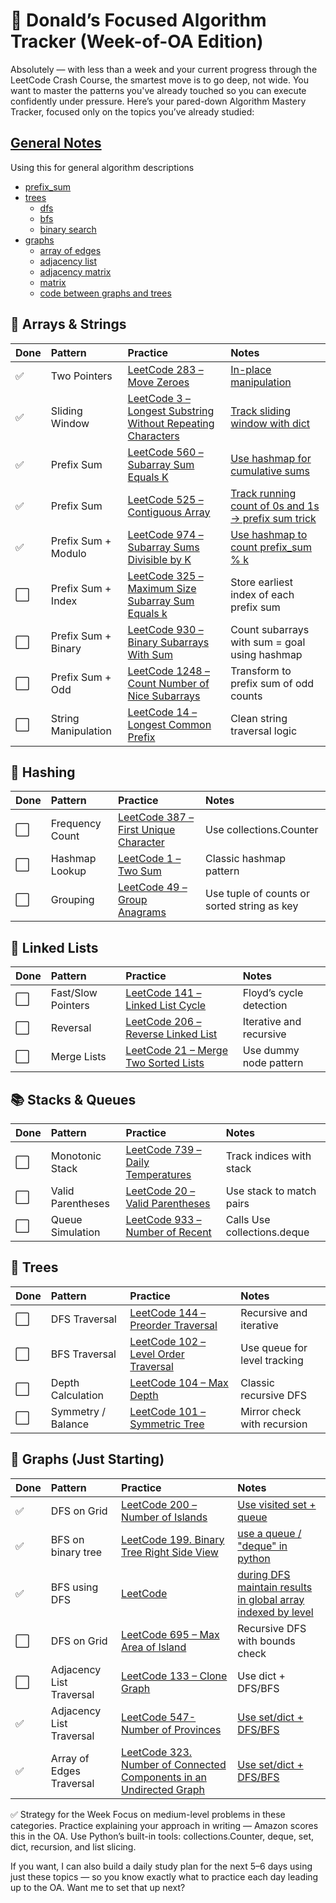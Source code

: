 # 🧠 Donald’s Focused Algorithm Tracker (Week-of-OA Edition)

Absolutely — with less than a week and your current progress through the LeetCode Crash Course, the smartest move is to go deep, not wide. You want to master the patterns you've already touched so you can execute confidently under pressure.
Here’s your pared-down Algorithm Mastery Tracker, focused only on the topics you’ve already studied:

## [General Notes](general-notes.md)

Using this for general algorithm descriptions

- [prefix_sum](general-notes.md#prefix-sum)
- [trees](general-notes.md#trees)
  - [dfs](general-notes.md#depth-first-search)
  - [bfs](general-notes.md#breath-first-search)
  - [binary search](general-notes.md#binary-search)
- [graphs](general-notes.md#binary-search)
  - [array of edges](general-notes.md#first-input-format-array-of-edges-see-number-of-connected-components)
  - [adjacency list](general-notes.md#second-input-format-adjacency-list)
  - [adjacency matrix](general-notes.md#third-input-format-adjacency-matrix-see-number-of-provinces)
  - [matrix](general-notes.md#last-input-format-matrix-see-number-of-islands)
  - [code between graphs and trees](general-notes.md#code-differences-between-graphs-and-trees)

## 🔢 Arrays & Strings

| Done | Pattern             | Practice                                                                                                                                     | Notes                                                                                            |
| :--- | :------------------ | :------------------------------------------------------------------------------------------------------------------------------------------- | :----------------------------------------------------------------------------------------------- |
| ✅   | Two Pointers        | [LeetCode 283 – Move Zeroes](https://leetcode.com/problems/move-zeroes/)                                                                     | [In-place manipulation](solutions/move-zeros.md)                                                 |
| ✅   | Sliding Window      | [LeetCode 3 – Longest Substring Without Repeating Characters](https://leetcode.com/problems/longest-substring-without-repeating-characters/) | [Track sliding window with dict](solutions/longest-substring-without-repeating-characters.md)    |
| ✅   | Prefix Sum          | [LeetCode 560 – Subarray Sum Equals K](https://leetcode.com/problems/subarray-sum-equals-k/)                                                 | [Use hashmap for cumulative sums](solutions/prefix_sums/subarray-sum-equals-k.md)                |
| ✅   | Prefix Sum          | [LeetCode 525 – Contiguous Array](https://leetcode.com/problems/contiguous-array/)                                                           | [Track running count of 0s and 1s → prefix sum trick](solutions/prefix_sums/contiguous-array.md) |
| ✅   | Prefix Sum + Modulo | [LeetCode 974 – Subarray Sums Divisible by K](https://leetcode.com/problems/subarray-sums-divisible-by-k/)                                   | [Use hashmap to count prefix_sum % k](solutions/prefix_sums/subarray-sums-divisible-by-k.md)     |
| ⬜   | Prefix Sum + Index  | [LeetCode 325 – Maximum Size Subarray Sum Equals k](https://leetcode.com/problems/maximum-size-subarray-sum-equals-k/)                       | Store earliest index of each prefix sum                                                          |
| ⬜   | Prefix Sum + Binary | [LeetCode 930 – Binary Subarrays With Sum](https://leetcode.com/problems/binary-subarrays-with-sum/)                                         | Count subarrays with sum = goal using hashmap                                                    |
| ⬜   | Prefix Sum + Odd    | [LeetCode 1248 – Count Number of Nice Subarrays](https://leetcode.com/problems/count-number-of-nice-subarrays/)                              | Transform to prefix sum of odd counts                                                            |
| ⬜   | String Manipulation | [LeetCode 14 – Longest Common Prefix](https://leetcode.com/problems/longest-common-prefix/)                                                  | Clean string traversal logic                                                                     |

## 🧮 Hashing

| Done | Pattern         | Practice                                                                                                   | Notes                                       |
| :--- | :-------------- | :--------------------------------------------------------------------------------------------------------- | :------------------------------------------ |
| ⬜   | Frequency Count | [LeetCode 387 – First Unique Character](https://leetcode.com/problems/first-unique-character-in-a-string/) | Use collections.Counter                     |
| ⬜   | Hashmap Lookup  | [LeetCode 1 – Two Sum](https://leetcode.com/problems/two-sum/)                                             | Classic hashmap pattern                     |
| ⬜   | Grouping        | [LeetCode 49 – Group Anagrams](https://leetcode.com/problems/group-anagrams/)                              | Use tuple of counts or sorted string as key |

## 🔗 Linked Lists

| Done | Pattern            | Practice                                                                                      | Notes                   |
| :--- | :----------------- | :-------------------------------------------------------------------------------------------- | :---------------------- |
| ⬜   | Fast/Slow Pointers | [LeetCode 141 – Linked List Cycle](https://leetcode.com/problems/linked-list-cycle/)          | Floyd’s cycle detection |
| ⬜   | Reversal           | [LeetCode 206 – Reverse Linked List](https://leetcode.com/problems/reverse-linked-list/)      | Iterative and recursive |
| ⬜   | Merge Lists        | [LeetCode 21 – Merge Two Sorted Lists](https://leetcode.com/problems/merge-two-sorted-lists/) | Use dummy node pattern  |

## 📚 Stacks & Queues

| Done | Pattern           | Practice                                                                                 | Notes                       |
| :--- | :---------------- | :--------------------------------------------------------------------------------------- | :-------------------------- |
| ⬜   | Monotonic Stack   | [LeetCode 739 – Daily Temperatures](https://leetcode.com/problems/daily-temperatures/)   | Track indices with stack    |
| ⬜   | Valid Parentheses | [LeetCode 20 – Valid Parentheses](https://leetcode.com/problems/valid-parentheses/)      | Use stack to match pairs    |
| ⬜   | Queue Simulation  | [LeetCode 933 – Number of Recent](https://leetcode.com/problems/number-of-recent-calls/) | Calls Use collections.deque |

## 🌲 Trees

| Done | Pattern            | Practice                                                                                                 | Notes                        |
| :--- | :----------------- | :------------------------------------------------------------------------------------------------------- | :--------------------------- |
| ⬜   | DFS Traversal      | [LeetCode 144 – Preorder Traversal](https://leetcode.com/problems/binary-tree-preorder-traversal/)       | Recursive and iterative      |
| ⬜   | BFS Traversal      | [LeetCode 102 – Level Order Traversal](https://leetcode.com/problems/binary-tree-level-order-traversal/) | Use queue for level tracking |
| ⬜   | Depth Calculation  | [LeetCode 104 – Max Depth](https://leetcode.com/problems/maximum-depth-of-binary-tree/)                  | Classic recursive DFS        |
| ⬜   | Symmetry / Balance | [LeetCode 101 – Symmetric Tree](https://leetcode.com/problems/symmetric-tree/)                           | Mirror check with recursion  |

## 🧭 Graphs (Just Starting)

| Done | Pattern                  | Practice                                                                                                                                                                | Notes                                                                                                                 |
| :--- | :----------------------- | :---------------------------------------------------------------------------------------------------------------------------------------------------------------------- | :-------------------------------------------------------------------------------------------------------------------- |
| ✅   | DFS on Grid              | [LeetCode 200 – Number of Islands](https://leetcode.com/problems/number-of-islands/)                                                                                    | [Use visited set + queue](solutions/number-of-islands.md)                                                             |
| ✅   | BFS on binary tree       | [LeetCode 199. Binary Tree Right Side View](https://leetcode.com/problems/binary-tree-right-side-view/)                                                                 | [use a queue / "deque" in python](solutions/binary-tree-right-side-view.md)                                           |
| ✅   | BFS using DFS            | [LeetCode](https://leetcode.com/problems/binary-tree-zigzag-level-order-traversal/)                                                                                     | [during DFS maintain results in global array indexed by level](solutions/binary-tree-zigzag-level-order-traversal.md) |
| ⬜   | DFS on Grid              | [LeetCode 695 – Max Area of Island](https://leetcode.com/problems/max-area-of-island/)                                                                                  | Recursive DFS with bounds check                                                                                       |
| ⬜   | Adjacency List Traversal | [LeetCode 133 – Clone Graph](https://leetcode.com/problems/clone-graph/)                                                                                                | Use dict + DFS/BFS                                                                                                    |
| ✅   | Adjacency List Traversal | [LeetCode 547- Number of Provinces](https://leetcode.com/problems/number-of-provinces/)                                                                                 | [Use set/dict + DFS/BFS](solutions/number-of-provinces.md)                                                            |
| ✅   | Array of Edges Traversal | [LeetCode 323. Number of Connected Components in an Undirected Graph](https://leetcode.com/problems/number-of-connected-components-in-an-undirected-graph/description/) | [Use set/dict + DFS/BFS](solutions/number-of-connected-components.md)                                                 |

✅ Strategy for the Week
Focus on medium-level problems in these categories.
Practice explaining your approach in writing — Amazon scores this in the OA.
Use Python’s built-in tools: collections.Counter, deque, set, dict, recursion, and list slicing.

If you want, I can also build a daily study plan for the next 5–6 days using just these topics — so you know exactly what to practice each day leading up to the OA. Want me to set that up next?
